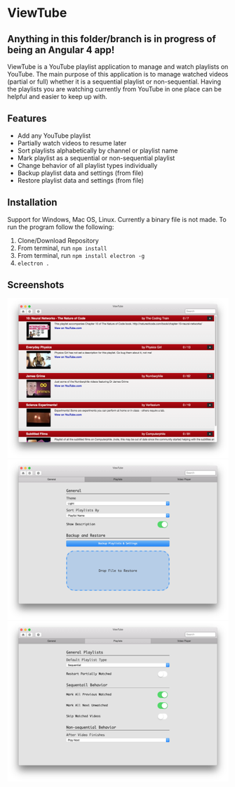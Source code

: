 # ViewTube
## Anything in this folder/branch is in progress of being an Angular 4 app!

ViewTube is a YouTube playlist application to manage and watch playlists on YouTube. The main purpose of this application is to manage watched videos (partial or full) whether it is a sequential playlist or non-sequential. Having the playlists you are watching currently from YouTube in one place can be helpful and easier to keep up with.

## Features
+ Add any YouTube playlist
+ Partially watch videos to resume later
+ Sort playlists alphabetically by channel or playlist name
+ Mark playlist as a sequential or non-sequential playlist
+ Change behavior of all playlist types individually
+ Backup playlist data and settings (from file)
+ Restore playlist data and settings (from file)

## Installation
Support for Windows, Mac OS, Linux. Currently a binary file is not made.
To run the program follow the following:
1. Clone/Download Repository
2. From terminal, run `npm install`
3. From terminal, run `npm install electron -g`
4. `electron .`

## Screenshots
![alt-text](https://github.com/amanb014/viewtube/blob/master/img/main.png)
![alt-text](https://github.com/amanb014/viewtube/blob/master/img/settings1.png)
![alt-text](https://github.com/amanb014/viewtube/blob/master/img/settings2.png)
